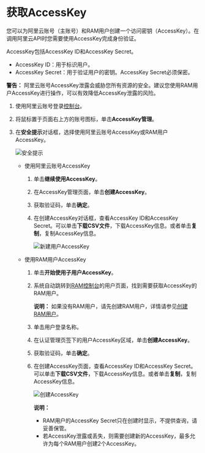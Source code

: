 # 获取AccessKey

您可以为阿里云账号（主账号）和RAM用户创建一个访问密钥（AccessKey）。在调用阿里云API时您需要使用AccessKey完成身份验证。

AccessKey包括AccessKey ID和AccessKey Secret。

-   AccessKey ID：用于标识用户。
-   AccessKey Secret：用于验证用户的密钥。AccessKey Secret必须保密。

**警告：** 阿里云账号AccessKey泄露会威胁您所有资源的安全。建议您使用RAM用户AccessKey进行操作，可以有效降低AccessKey泄露的风险。

1.  使用阿里云账号登录[控制台](https://homenew.console.aliyun.com)。

2.  将鼠标置于页面右上方的账号图标，单击**AccessKey管理**。

3.  在**安全提示**对话框，选择使用阿里云账号AccessKey或RAM用户AccessKey。

    ![安全提示](https://static-aliyun-doc.oss-accelerate.aliyuncs.com/assets/img/zh-CN/3675425061/p48002.png)

    -   使用阿里云账号AccessKey
        1.  单击**继续使用AccessKey**。
        2.  在AccessKey管理页面，单击**创建AccessKey**。
        3.  获取验证码，单击**确定**。
        4.  在创建AccessKey对话框，查看AccessKey ID和AccessKey Secret。可以单击**下载CSV文件**，下载AccessKey信息。或者单击**复制**，复制AccessKey信息。

            ![新建用户AccessKey](https://static-aliyun-doc.oss-accelerate.aliyuncs.com/assets/img/zh-CN/8947359951/p48003.png)

    -   使用RAM用户AccessKey
        1.  单击**开始使用子用户AccessKey**。
        2.  系统自动跳转到[RAM控制台](https://ram.console.aliyun.com/users/new)的用户页面，找到需要获取AccessKey的RAM用户。

            **说明：** 如果没有RAM用户，请先创建RAM用户，详情请参见[创建RAM用户](/cn.zh-CN/用户管理/创建RAM用户.md)。

        3.  单击用户登录名称。
        4.  在认证管理页签下的用户AccessKey区域，单击**创建AccessKey**。
        5.  获取验证码，单击**确定**。
        6.  在创建AccessKey页面，查看AccessKey ID和AccessKey Secret。可以单击**下载CSV文件**，下载AccessKey信息。或者单击**复制**，复制AccessKey信息。

            ![创建AccessKey](https://static-aliyun-doc.oss-accelerate.aliyuncs.com/assets/img/zh-CN/7037906061/p48004.png)

            **说明：**

            -   RAM用户的AccessKey Secret只在创建时显示，不提供查询，请妥善保管。
            -   若AccessKey泄露或丢失，则需要创建新的AccessKey，最多允许为每个RAM用户创建2个AccessKey。

